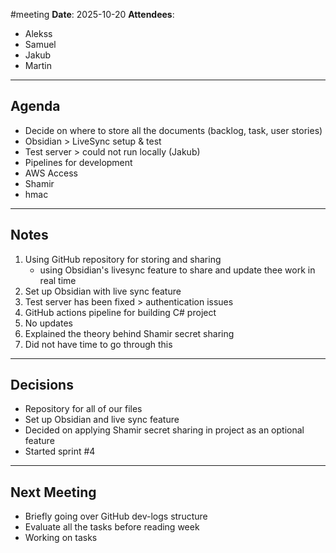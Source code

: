 #meeting 
**Date**: 2025-10-20
**Attendees**:
- Alekss
- Samuel
- Jakub
- Martin
--- 
## Agenda
- Decide on where to store all the documents (backlog, task, user stories)
- Obsidian > LiveSync setup & test
- Test server > could not run locally (Jakub)
- Pipelines for development
- AWS Access
- Shamir
- hmac
--- 
## Notes
1. Using GitHub repository for storing and sharing
	- using Obsidian's livesync feature to share and update thee work in real time
2. Set up Obsidian with live sync feature
3. Test server has been fixed > authentication issues
4. GitHub actions pipeline for building C# project
5. No updates
6. Explained the theory behind Shamir secret sharing
7. Did not have time to go through this
---
## Decisions
- Repository for all of our files
- Set up Obsidian and live sync feature
- Decided on applying Shamir secret sharing in project as an optional feature
- Started sprint #4
---
## Next Meeting
- Briefly going over GitHub dev-logs structure
- Evaluate all the tasks before reading week
- Working on tasks